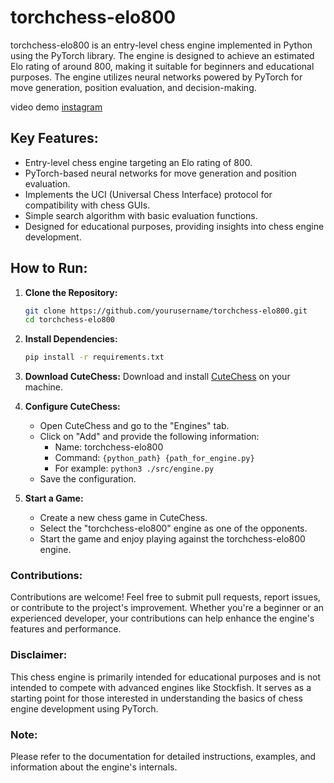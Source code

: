 # torchchess-elo800
torchchess-elo800 is an entry-level chess engine implemented in Python using the PyTorch library. The engine is designed to achieve an estimated Elo rating of around 800, making it suitable for beginners and educational purposes. The engine utilizes neural networks powered by PyTorch for move generation, position evaluation, and decision-making.

video demo [instagram](https://www.instagram.com/p/C21_7hzoW3e/)

## Key Features:
- Entry-level chess engine targeting an Elo rating of 800.
- PyTorch-based neural networks for move generation and position evaluation.
- Implements the UCI (Universal Chess Interface) protocol for compatibility with chess GUIs.
- Simple search algorithm with basic evaluation functions.
- Designed for educational purposes, providing insights into chess engine development.

## How to Run:
1. **Clone the Repository:**
   ```bash
   git clone https://github.com/yourusername/torchchess-elo800.git
   cd torchchess-elo800
   ```

2. **Install Dependencies:**
   ```bash
   pip install -r requirements.txt
   ```

3. **Download CuteChess:**
   Download and install [CuteChess](https://github.com/cutechess/cutechess/releases) on your machine.

4. **Configure CuteChess:**
   - Open CuteChess and go to the "Engines" tab.
   - Click on "Add" and provide the following information:
     - Name: torchchess-elo800
     - Command: `{python_path} {path_for_engine.py}`
     - For example: `python3 ./src/engine.py`
   - Save the configuration.

5. **Start a Game:**
   - Create a new chess game in CuteChess.
   - Select the "torchchess-elo800" engine as one of the opponents.
   - Start the game and enjoy playing against the torchchess-elo800 engine.

### Contributions:
Contributions are welcome! Feel free to submit pull requests, report issues, or contribute to the project's improvement. Whether you're a beginner or an experienced developer, your contributions can help enhance the engine's features and performance.

### Disclaimer:
This chess engine is primarily intended for educational purposes and is not intended to compete with advanced engines like Stockfish. It serves as a starting point for those interested in understanding the basics of chess engine development using PyTorch.

### Note:
Please refer to the documentation for detailed instructions, examples, and information about the engine's internals.
